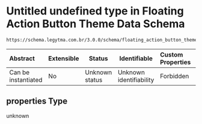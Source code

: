 # Untitled undefined type in Floating Action Button Theme Data Schema

```txt
https://schema.legytma.com.br/3.0.0/schema/floating_action_button_theme_data.schema.json#/properties
```




| Abstract            | Extensible | Status         | Identifiable            | Custom Properties | Additional Properties | Access Restrictions | Defined In                                                                                                                        |
| :------------------ | ---------- | -------------- | ----------------------- | :---------------- | --------------------- | ------------------- | --------------------------------------------------------------------------------------------------------------------------------- |
| Can be instantiated | No         | Unknown status | Unknown identifiability | Forbidden         | Allowed               | none                | [floating_action_button_theme_data.schema.json\*](../schema/floating_action_button_theme_data.schema.json) |

## properties Type

unknown
